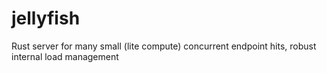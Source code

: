 # jellyfish
Rust server for many small (lite compute) concurrent endpoint hits, robust internal load management
